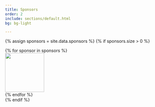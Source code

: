 ```yaml
---
title: Sponsors
order: 2
include: sections/default.html
bg: bg-light

---
```


{% assign sponsors = site.data.sponsors %}
{% if sponsors.size > 0 %}
<div class="row text-center">
    {% for sponsor in sponsors %}
    <div class="col">
        <a href="{{ sponsor.link }}" class="text-reset"><img src="{{ sponsor.image }}" height="128" class="d-inline-block align-baseline" alt="" loading="lazy"></a>
    </div>
    {% endfor %}
</div>
{% endif %}